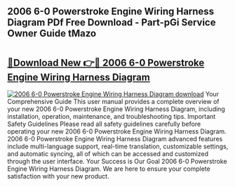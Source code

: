 ## 2006 6-0 Powerstroke Engine Wiring Harness Diagram PDf Free Download - Part-pGi Service Owner Guide tMazo

# <h2><a href="http://dfs8b5.blite.top/?on=2006+6-0+Powerstroke+Engine+Wiring+Harness+Diagram">🔗Download New 👉🔴 2006 6-0 Powerstroke Engine Wiring Harness Diagram</a></h2>

[![2006 6-0 Powerstroke Engine Wiring Harness Diagram download](https://i.imgur.com/lujVjoI.png)](http://dfs8b5.blite.top/?on=2006+6-0+Powerstroke+Engine+Wiring+Harness+Diagram)
Your Comprehensive Guide This user manual provides a complete overview of your new 2006 6-0 Powerstroke Engine Wiring Harness Diagram, including installation, operation, maintenance, and troubleshooting tips. Important Safety Guidelines Please read all safety guidelines carefully before operating your new 2006 6-0 Powerstroke Engine Wiring Harness Diagram. 2006 6-0 Powerstroke Engine Wiring Harness Diagram advanced features include multi-language support, real-time translation, customizable settings, and automatic syncing, all of which can be accessed and customized through the user interface. Your Success is Our Goal 2006 6-0 Powerstroke Engine Wiring Harness Diagram. We are here to ensure your complete satisfaction with your new product.
